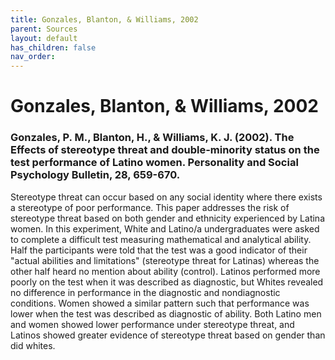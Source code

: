 ```yaml
---
title: Gonzales, Blanton, & Williams, 2002
parent: Sources
layout: default
has_children: false
nav_order: 
---
```


# Gonzales, Blanton, & Williams, 2002

### Gonzales, P. M., Blanton, H., & Williams, K. J. (2002). The Effects of stereotype threat and double-minority status on the test performance of Latino women. Personality and Social Psychology Bulletin, 28, 659-670.

Stereotype threat can occur based on any social identity where there exists a stereotype of poor performance. This paper addresses the risk of stereotype threat based on both gender and ethnicity experienced by Latina women. In this experiment, White and Latino/a undergraduates were asked to complete a difficult test measuring mathematical and analytical ability. Half the participants were told that the test was a good indicator of their "actual abilities and limitations" (stereotype threat for Latinas) whereas the other half heard no mention about ability (control). Latinos performed more poorly on the test when it was described as diagnostic, but Whites revealed no difference in performance in the diagnostic and nondiagnostic conditions. Women showed a similar pattern such that performance was lower when the test was described as diagnostic of ability. Both Latino men and women showed lower performance under stereotype threat, and Latinos showed greater evidence of stereotype threat based on gender than did whites.

